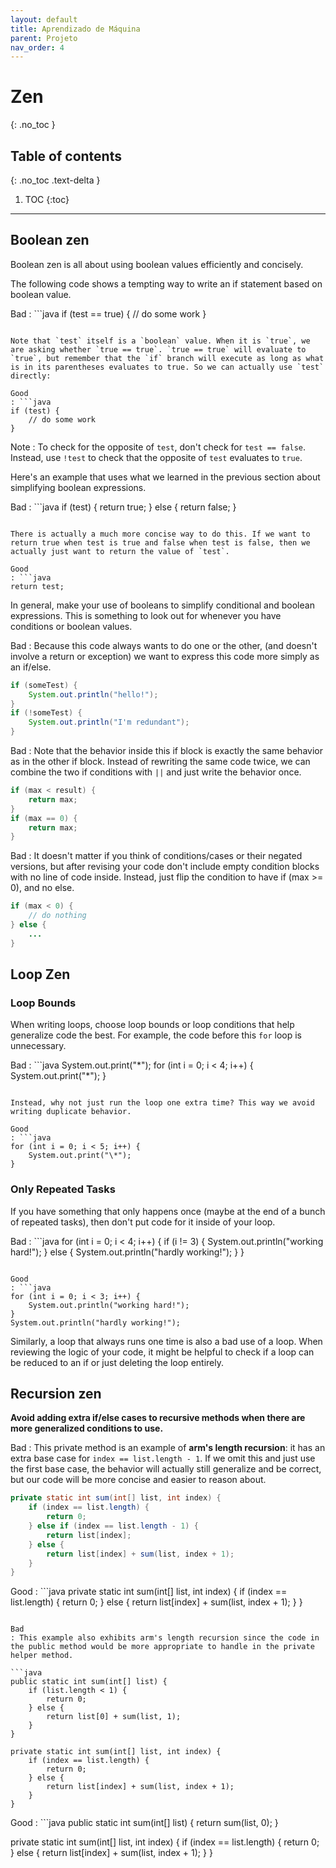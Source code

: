 ```yaml
---
layout: default
title: Aprendizado de Máquina
parent: Projeto
nav_order: 4
---
```


# Zen
{: .no_toc }

## Table of contents
{: .no_toc .text-delta }

1. TOC
{:toc}

---

## Boolean zen

Boolean zen is all about using boolean values efficiently and concisely.

The following code shows a tempting way to write an if statement based on boolean value.

Bad
: ```java
  if (test == true) {
      // do some work
  }
  ```

Note that `test` itself is a `boolean` value. When it is `true`, we are asking whether `true == true`. `true == true` will evaluate to `true`, but remember that the `if` branch will execute as long as what is in its parentheses evaluates to true. So we can actually use `test` directly:

Good
: ```java
  if (test) {
      // do some work
  }
  ```

Note
: To check for the opposite of `test`, don't check for `test == false`. Instead, use `!test` to check that the opposite of `test` evaluates to `true`.

Here's an example that uses what we learned in the previous section about simplifying boolean expressions.

Bad
: ```java
  if (test) {
      return true;
  } else {
      return false;
  }
  ```

There is actually a much more concise way to do this. If we want to return true when test is true and false when test is false, then we actually just want to return the value of `test`.

Good
: ```java
  return test;
  ```

In general, make your use of booleans to simplify conditional and boolean expressions. This is something to look out for whenever you have conditions or boolean values.

Bad
: Because this code always wants to do one or the other, (and doesn't involve a return or exception) we want to express this code more simply as an if/else.

  ```java
  if (someTest) {
      System.out.println("hello!");
  }
  if (!someTest) {
      System.out.println("I'm redundant");
  }
  ```

Bad
: Note that the behavior inside this if block is exactly the same behavior as in the other if block. Instead of rewriting the same code twice, we can combine the two if conditions with `||` and just write the behavior once.

  ```java
  if (max < result) {
      return max;
  }
  if (max == 0) {
      return max;
  }
  ```

Bad
: It doesn't matter if you think of conditions/cases or their negated versions, but after revising your code don't include empty condition blocks with no line of code inside. Instead, just flip the condition to have if (max >= 0), and no else.

  ```java
  if (max < 0) {
      // do nothing
  } else {
      ...
  }
  ```

## Loop Zen

### Loop Bounds

When writing loops, choose loop bounds or loop conditions that help generalize code the best. For example, the code before this `for` loop is unnecessary.

Bad
: ```java
  System.out.print("\*");
  for (int i = 0; i < 4; i++) {
      System.out.print("\*");
  }
  ```

Instead, why not just run the loop one extra time? This way we avoid writing duplicate behavior.

Good
: ```java
  for (int i = 0; i < 5; i++) {
      System.out.print("\*");
  }
  ```

### Only Repeated Tasks

If you have something that only happens once (maybe at the end of a bunch of repeated tasks), then don't put code for it inside of your loop.

Bad
: ```java
  for (int i = 0; i < 4; i++) {
      if (i != 3) {
          System.out.println("working hard!");
      } else {
          System.out.println("hardly working!");
      }
  }
  ```

Good
: ```java
  for (int i = 0; i < 3; i++) {
      System.out.println("working hard!");
  }
  System.out.println("hardly working!");
  ```

Similarly, a loop that always runs one time is also a bad use of a loop. When reviewing the logic of your code, it might be helpful to check if a loop can be reduced to an if or just deleting the loop entirely.

## Recursion zen

**Avoid adding extra if/else cases to recursive methods when there are more generalized conditions to use.**

Bad
: This private method is an example of **arm's length recursion**: it has an extra base case for `index == list.length - 1`. If we omit this and just use the first base case, the behavior will actually still generalize and be correct, but our code will be more concise and easier to reason about.

  ```java
  private static int sum(int[] list, int index) {
      if (index == list.length) {
          return 0;
      } else if (index == list.length - 1) {
          return list[index];
      } else {
          return list[index] + sum(list, index + 1);
      }
  }
  ```

Good
: ```java
  private static int sum(int[] list, int index) {
      if (index == list.length) {
          return 0;
      } else {
          return list[index] + sum(list, index + 1);
      }
  }
  ```

Bad
: This example also exhibits arm's length recursion since the code in the public method would be more appropriate to handle in the private helper method.

  ```java
  public static int sum(int[] list) {
      if (list.length < 1) {
          return 0;
      } else {
          return list[0] + sum(list, 1);
      }
  }

  private static int sum(int[] list, int index) {
      if (index == list.length) {
          return 0;
      } else {
          return list[index] + sum(list, index + 1);
      }
  }
  ```

Good
: ```java
  public static int sum(int[] list) {
      return sum(list, 0);
  }

  private static int sum(int[] list, int index) {
      if (index == list.length) {
          return 0;
      } else {
          return list[index] + sum(list, index + 1);
      }
  }
  ```
